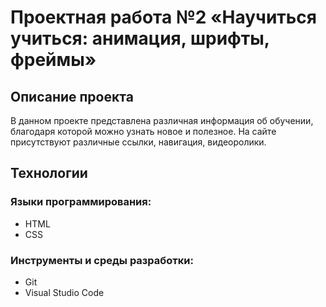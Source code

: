 # Проектная работа №2 «Научиться учиться: анимация, шрифты, фреймы»  
## Описание проекта  
В данном проекте представлена различная информация об обучении, благодаря которой можно узнать новое и полезное. На сайте присутствуют различные ссылки, навигация, видеоролики.  
## Технологии  
### Языки программирования:      
* HTML  
* CSS

### Инструменты и среды разработки:  
* Git  
* Visual Studio Code  




